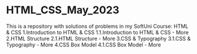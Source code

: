 # HTML_CSS_May_2023
This is a repository with solutions of problems in my SoftUni Course: HTML &amp; CSS
1.Introduction to HTML & CSS
1.1.Introduction to HTML & CSS - More
2.HTML Structure
2.1.HTML Structure - More
3.CSS & Typography
3.1.CSS & Typography - More
4.CSS Box Model
4.1.CSS Box Model - More